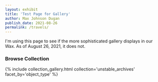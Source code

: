 ```yaml
---
layout: exhibit
title: 'Test Page for Gallery'
author: Max Johnson Dugan
publish_date: 2021-08-26
permalink: /travels/
---
```

I'm using this page to see if the more sophisticated gallery displays in our Wax. As of August 26, 2021, it does not.

### Browse Collection

{% include collection_gallery.html collection='unstable_archives' facet_by='object_type' %}
